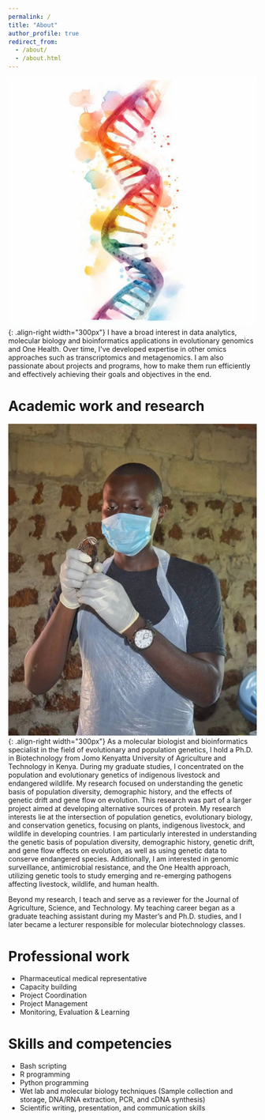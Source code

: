 ```yaml
---
permalink: /
title: "About"
author_profile: true
redirect_from: 
  - /about/
  - /about.html
---
```


![illustration of dna](/images/dna1.jpg){: .align-right width="300px"}
I have a broad interest in data analytics, molecular biology and bioinformatics applications in evolutionary genomics and One Health. Over time, I've developed expertise in other omics approaches such as transcriptomics and metagenomics.
I am also passionate about projects and programs, how to make them run efficiently and effectively achieving their goals and objectives in the end.

# Academic work and research
![illustration of me](/images/steve-quail-pic.jpg){: .align-right width="300px"}
As a molecular biologist and bioinformatics specialist in the field of evolutionary and population genetics, I hold a Ph.D. in Biotechnology from Jomo Kenyatta University of Agriculture and Technology in Kenya. During my graduate studies, I concentrated on the population and evolutionary genetics of indigenous livestock and endangered wildlife. My research focused on understanding the genetic basis of population diversity, demographic history, and the effects of genetic drift and gene flow on evolution. This research was part of a larger project aimed at developing alternative sources of protein. My research interests lie at the intersection of population genetics, evolutionary biology, and conservation genetics, focusing on plants, indigenous livestock, and wildlife in developing countries. I am particularly interested in understanding the genetic basis of population diversity, demographic history, genetic drift, and gene flow effects on evolution, as well as using genetic data to conserve endangered species. Additionally, I am interested in genomic surveillance, antimicrobial resistance, and the One Health approach, utilizing genetic tools to study emerging and re-emerging pathogens affecting livestock, wildlife, and human health.

Beyond my research, I teach and serve as a reviewer for the Journal of Agriculture, Science, and Technology. My teaching career began as a graduate teaching assistant during my Master’s and Ph.D. studies, and I later became a lecturer responsible for molecular biotechnology classes.

# Professional work
- Pharmaceutical medical representative
- Capacity building
- Project Coordination
- Project Management
- Monitoring, Evaluation & Learning

# Skills and competencies
- Bash scripting
- R programming
- Python programming
- Wet lab and molecular biology techniques (Sample collection and storage, DNA/RNA extraction, PCR, and cDNA synthesis)
- Scientific writing, presentation, and communication skills







